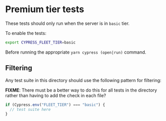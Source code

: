 # Premium tier tests

These tests should only run when the server is in `basic` tier.

To enable the tests:

```sh
export CYPRESS_FLEET_TIER=basic
```

Before running the appropriate `yarn cypress (open|run)` command.

## Filtering

Any test suite in this directory should use the following pattern for filtering:

**FIXME**: There must be a better way to do this for all tests in the directory rather than having to add the check in each file?

```js
if (Cypress.env("FLEET_TIER") === "basic") {
  // test suite here
}
```
